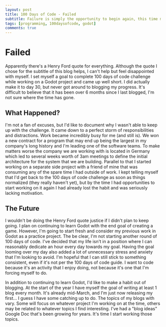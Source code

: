 ```yaml
---
layout: post
title: 100 Days of Code - Failed 
subtitle: Failure is simply the opportunity to begin again, this time more intelligently. - Henry Ford
tags: [programming, 100daysofcode, godot]
comments: true
---
```


# Failed
Apparently there's a Henry Ford quote for everything. Although the quote I chose
for the subtitle of this blog helps, I can't help but feel disappointed with 
myself. I set myself a goal to complete 100 days of code challenge while working 
on a Godot project and came up well short. I did actually make it to day 30, but 
never got around to blogging my progress. It's difficult to believe that it has
been over 6 months since I last blogged, I'm not sure where the time has gone.

## What Happened?
I'm not a fan of excuses, but I'd like to document why I wasn't able to keep up
with the challenge. It came down to a perfect storm of responsibilities and 
distractions. Work became incredibly busy for me (and still is). We won a new
contract for a program that may end up being the largest in my company's long 
history and I'm leading one of the software teams. To make matters worse the
company we are working with is located in Germany which led to several weeks 
worth of 3am meetings to define the initial architecture for the system that we
are building. Parallel to that I started working on a separate side project with
a friend of mine that was consuming any of the spare time I had outside of work.
I kept telling myself that I'd get back to the 100 days of code challenge as 
soon as things normalized (they really haven't yet), but by the time I had 
opportunities to start working on it again I had already lost the habit and was
seriously lacking motivation.

## The Future
I wouldn't be doing the Henry Ford quote justice if I didn't plan to keep going.
I plan on continuing to learn Godot with the end goal of creating a game. 
However, I'm going to start fresh and consider my previous work in Godot as a
practice project. The be clear, I'm not starting another round of 100 days of 
code. I've decided that my life isn't in a position where I can reasonably 
dedicate an hour every day towards my goal. Having the goal looming over my day
also added a lot of unnecessary stress and anxiety that I'm looking to avoid. 
I'm hopeful that I can still stick to something consistent, even if it's not per
the 100 days of code guide. I want to code because it's an activity that I enjoy
doing, not because it's one that I'm forcing myself to do. 

In addition to continuing to learn Godot, I'd like to make a habit out of
blogging. At the start of the year I have myself the goal of writing at least 1 
blog every month. It's already mid-March, and I'm just now releasing my first...
I guess I have some catching up to do. The topics of my blogs with vary. Some 
will focus on whatever project I'm working on at the time, others may be related
to whatever topics I find interesting. I've had a "blog ideas" Google Doc that's
been growing for years. It's time I start working those topics.